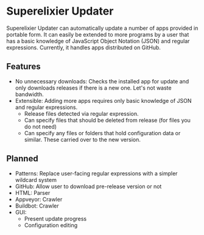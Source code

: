 # Superelixier Updater
Superelixier Updater can automatically update a number of apps provided in portable form.
It can easily be extended to more programs by a user that has a basic knowledge of JavaScript Object Notation (JSON) and regular expressions.
Currently, it handles apps distributed on GitHub. 

## Features
- No unnecessary downloads: Checks the installed app for update and only downloads releases if there is a new one. Let's not waste bandwidth.
- Extensible: Adding more apps requires only basic knowledge of JSON and regular expressions.
    - Release files detected via regular expression.
    - Can specify files that should be deleted from release (for files you do not need)
    - Can specify any files or folders that hold configuration data or similar. These carried over to the new version.

## Planned
- Patterns: Replace user-facing regular expressions with a simpler wildcard system
- GitHub: Allow user to download pre-release version or not
- HTML: Parser
- Appveyor: Crawler
- Buildbot: Crawler
- GUI:
  - Present update progress 
  - Configuration editing
